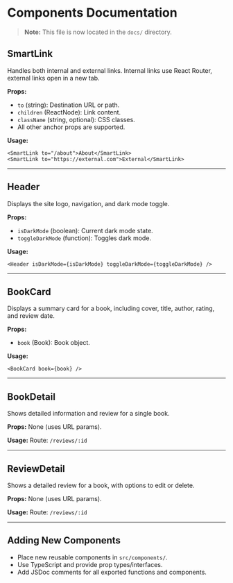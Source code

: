 # Components Documentation

> **Note:** This file is now located in the `docs/` directory.

## SmartLink
Handles both internal and external links. Internal links use React Router, external links open in a new tab.

**Props:**
- `to` (string): Destination URL or path.
- `children` (ReactNode): Link content.
- `className` (string, optional): CSS classes.
- All other anchor props are supported.

**Usage:**
```tsx
<SmartLink to="/about">About</SmartLink>
<SmartLink to="https://external.com">External</SmartLink>
```

---

## Header
Displays the site logo, navigation, and dark mode toggle.

**Props:**
- `isDarkMode` (boolean): Current dark mode state.
- `toggleDarkMode` (function): Toggles dark mode.

**Usage:**
```tsx
<Header isDarkMode={isDarkMode} toggleDarkMode={toggleDarkMode} />
```

---

## BookCard
Displays a summary card for a book, including cover, title, author, rating, and review date.

**Props:**
- `book` (Book): Book object.

**Usage:**
```tsx
<BookCard book={book} />
```

---

## BookDetail
Shows detailed information and review for a single book.

**Props:** None (uses URL params).

**Usage:**
Route: `/reviews/:id`

---

## ReviewDetail
Shows a detailed review for a book, with options to edit or delete.

**Props:** None (uses URL params).

**Usage:**
Route: `/reviews/:id`

---

## Adding New Components
- Place new reusable components in `src/components/`.
- Use TypeScript and provide prop types/interfaces.
- Add JSDoc comments for all exported functions and components. 